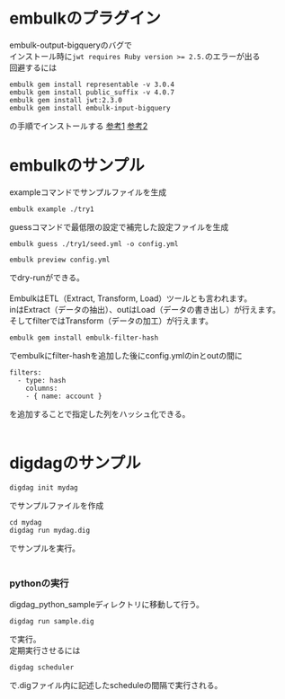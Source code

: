 # embulkのプラグイン
embulk-output-bigqueryのバグで  
インストール時に`jwt requires Ruby version >= 2.5.`のエラーが出る  
回避するには
```
embulk gem install representable -v 3.0.4
embulk gem install public_suffix -v 4.0.7
embulk gem install jwt:2.3.0
embulk gem install embulk-input-bigquery
```
の手順でインストールする [参考1](https://zenn.dev/hiroysato/articles/35a26bbe466f0b) [参考2](https://qiita.com/kaaaaaaaaaaai/items/6c2a459236ff2f714dc8)

# embulkのサンプル

exampleコマンドでサンプルファイルを生成
```
embulk example ./try1
```

guessコマンドで最低限の設定で補完した設定ファイルを生成
```
embulk guess ./try1/seed.yml -o config.yml
```

```
embulk preview config.yml
```
でdry-runができる。  
<br>
EmbulkはETL（Extract, Transform, Load）ツールとも言われます。  
inはExtract（データの抽出）、outはLoad（データの書き出し）が行えます。  
そしてfilterではTransform（データの加工）が行えます。  
```
embulk gem install embulk-filter-hash
```
でembulkにfilter-hashを追加した後にconfig.ymlのinとoutの間に
```
filters:
  - type: hash
    columns:
    - { name: account }
```
を追加することで指定した列をハッシュ化できる。  
<br>

# digdagのサンプル
```
digdag init mydag
```
でサンプルファイルを作成

```
cd mydag
digdag run mydag.dig
```
でサンプルを実行。  
<br>

### pythonの実行
digdag_python_sampleディレクトリに移動して行う。
```
digdag run sample.dig
```
で実行。  
定期実行させるには
```
digdag scheduler
```
で.digファイル内に記述したscheduleの間隔で実行される。